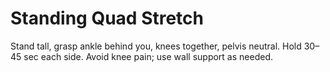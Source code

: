 # Standing Quad Stretch

Stand tall, grasp ankle behind you, knees together, pelvis neutral. Hold 30–45 sec each side. Avoid knee pain; use wall support as needed.
